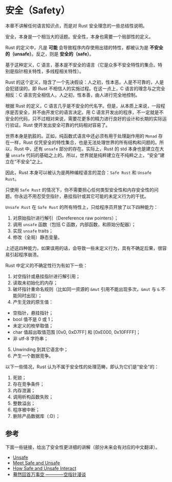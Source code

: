 # 安全（Safety）

本章不讲解任何语言知识点，而是对 Rust 安全理念的一些总结性说明。

安全，本身是一个相当大的话题。安全性，本身也需要一个局部性的定义。

Rust 的定义中，凡是 **可能** 会导致程序内存使用出错的特性，都被认为是 **不安全的（unsafe）**。反之，则是 **安全的（safe）**。

基于这种定义，C 语言，基本是不安全的语言（它是众多不安全特性的集合。特别是指针相关特性，多线程相关特性）。

Rust 的这个定义，隐含了一个先决假设：人之初，性本恶。人是不可靠的，人是会犯错误的，即 Rust 不相信人的实施过程。在这一点上，C 语言的理念与之完全相反：C 语言完全相信人，人之初，性本善，由人进行完全地控制。

根据 Rust 的定义，C 语言几乎是不安全的代名字。但是，从本质上来说，一段程序是否安全，并不由开发它的语言决定。用 C 语言开发出的程序，不一定就是不安全的代码，只不过相对来说，需要花更多的精力进行良好的设计和长期的实际运行验证。Rust 使开发出安全可靠的代码相对容易了。

世界本身是肮脏的。正如，纯函数式语言中还必须有用于处理副作用的 `Monad` 存在一样，Rust 仅凭安全的特性集合，也是无法处理世界的所有结构和问题的。所以，Rust 中，还有 `unsafe` 部分的存在。实际上，Rust 的 std 本身也是建立在大量 `unsafe` 代码的基础之上的。所以，世界就是纯粹建立在不纯粹之上，“安全”建立在“不安全”之上。

因此，Rust 本身可以被认为是两种编程语言的混合：`Safe Rust` 和 `Unsafe Rust`。

只使用 `Safe Rust` 的情况下，你不需要担心任何类型安全性和内存安全性的问题。你永远不用忍受空指针，悬挂指针或其它可能的未定义行为的干扰。

`Unsafe Rust` 在 `Safe Rust` 的所有特性上，只给程序员开放了以下四种能力：

1. 对原始指针进行解引（Dereference raw pointers）；
2. 调用 `unsafe` 函数（包括 C 函数，内部函数，和原始分配器）；
3. 实现 `unsafe` traits；
4. 修改（全局）静态变量。

上述这四种能力，如果误用的话，会导致一些未定义行为，具有不确定后果，很容易引起程序崩溃。

Rust 中定义的不确定性行为有如下一些：

1. 对空指针或悬挂指针进行解引用；
2. 读取未初始化的内存；
3. 破坏指针重命名规则（比如同一资源的 `&mut` 引用不能出现多次，`&mut` 与 `&` 不能同时出现）；
4. 产生无效的原生值：
  - 空指针，悬挂指针；
  - bool 值不是 0 或 1；
  - 未定义的枚举取值；
  - char 值超出取值范围 [0x0, 0xD7FF] 和 [0xE000, 0x10FFFF]；
  - 非 utf-8 字符串；
5. Unwinding 到其它语言中；
6. 产生一个数据竞争。

以下一些情况，Rust 认为不属于安全性的处理范畴，即认为它们是“安全”的：

1. 死锁；
2. 存在竞争条件；
3. 内存泄漏；
4. 调用析构函数失败；
5. 整数溢出；
6. 程序被中断；
7. 删除产品数据库（:D）；




## 参考

下面一些链接，给出了安全性更详细的讲解（部分未来会有对应的中文翻译）。

- [Unsafe](http://doc.rust-lang.org/book/unsafe.html)
- [Meet Safe and Unsafe](http://doc.rust-lang.org/nightly/nomicon/meet-safe-and-unsafe.html)
- [How Safe and Unsafe Interact](http://doc.rust-lang.org/nightly/nomicon/safe-unsafe-meaning.html)
- [蓦然回首万事空 ————空指针漫谈](http://jimhuang.cn/2015/09/12/%E8%93%A6%E7%84%B6%E5%9B%9E%E9%A6%96%E4%B8%87%E4%BA%8B%E7%A9%BA%20%E2%80%94%E2%80%94%E2%80%94%E2%80%94%E7%A9%BA%E6%8C%87%E9%92%88%E6%BC%AB%E8%B0%88/)



